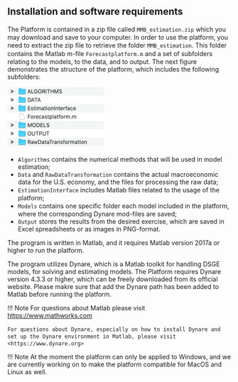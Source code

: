 ## Installation and software requirements

The Platform is contained in a zip ﬁle called `MMB_estimation.zip` which you may download and save to your computer. In order to use the platform, you need to extract the zip ﬁle to retrieve the folder `MMB_estimation`. This folder contains the Matlab m-ﬁle `Forecastplatform.m` and a set of subfolders relating to the models, to the data, and to output. The next figure demonstrates the structure of the platform, which includes the following subfolders:

![Folders](img/folders.png)

* `Algorithms` contains the numerical methods that will be used in model estimation;
* `Data` and `RawDataTransformation` contains the actual macroeconomic data for the U.S. economy, and the files for processing the raw data;
* `EstimationInterface` includes Matlab ﬁles related to the usage of the platform;
* `Models` contains one speciﬁc folder each model included in the platform, where the corresponding Dynare mod-files are saved;
* `Output` stores the results from the desired exercise, which are saved in Excel spreadsheets or as images in PNG-format.

The program is written in Matlab, and it requires Matlab version 2017a or higher to run the platform.

The program utilizes Dynare, which is a Matlab toolkit for handling DSGE models, for solving and estimating models. The Platform requires Dynare version 4.3.3 or higher, which can be freely downloaded from its official website. Please makre sure that add the Dynare path has been added to Matlab before running the platform.

!!! Note
	For questions about Matlab please visit <https://www.mathworks.com>

	For questions about Dynare, especially on how to install Dynare and set up the Dynare environment in Matlab, please visit <https://www.dynare.org>

!!! Note
	At the moment the platform can only be applied to Windows, and we are currently working on to make the platform compatible for MacOS and Linux as well.